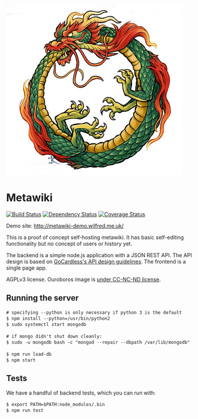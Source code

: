 ![logo](binary_files/ouroboros.jpg)

# Metawiki

[![Build Status](https://travis-ci.org/Wilfred/metawiki.svg?branch=master)](https://travis-ci.org/Wilfred/metawiki)
[![Dependency Status](https://david-dm.org/wilfred/metawiki.svg)](https://david-dm.org/wilfred/metawiki)
[![Coverage Status](https://coveralls.io/repos/Wilfred/metawiki/badge.svg)](https://coveralls.io/r/Wilfred/metawiki)

Demo site: http://metawiki-demo.wilfred.me.uk/

This is a proof of concept self-hosting metawiki. It has basic
self-editing functionality but no concept of users or history yet.

The backend is a simple node.js application with a JSON REST API. The
API design is based on
[GoCardless's API design guidelines](https://github.com/gocardless/http-api-design/blob/master/README.md). The
frontend is a single page app.

AGPLv3 license. Ouroboros image is [under CC-NC-ND license](https://www.flickr.com/photos/vaxzine/3389513720).

## Running the server

```
# specifying --python is only necessary if python 3 is the default
$ npm install --python=/usr/bin/python2
$ sudo systemctl start mongodb

# if mongo didn't shut down cleanly:
$ sudo -u mongodb bash -c "mongod --repair --dbpath /var/lib/mongodb"

$ npm run load-db
$ npm start
```

## Tests

We have a handful of backend tests, which you can run with:

```
$ export PATH=$PATH:node_modules/.bin
$ npm run test
```

